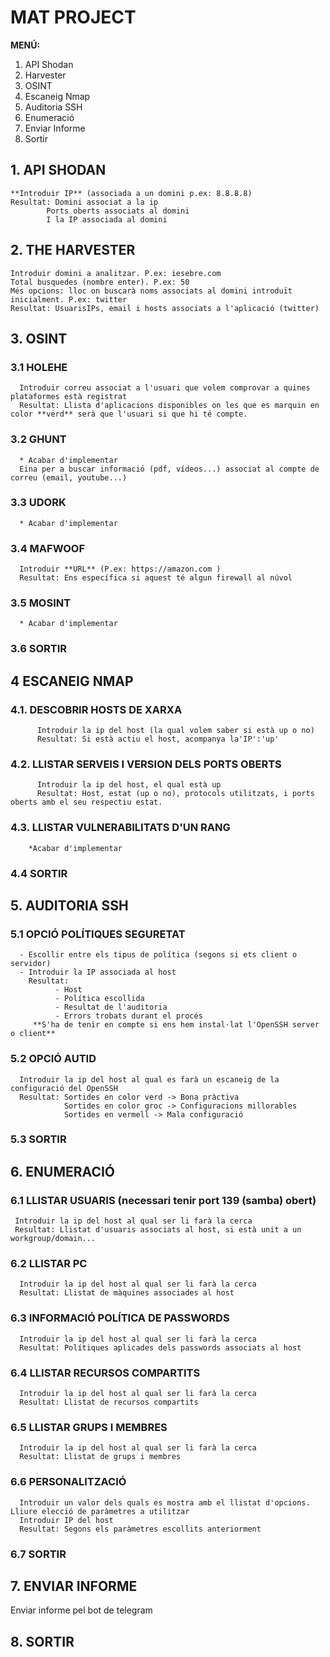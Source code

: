 # MAT PROJECT
**MENÚ:**
1. API Shodan
2. Harvester
3. OSINT
4. Escaneig Nmap
5. Auditoria SSH
6. Enumeració
7. Enviar Informe
8. Sortir

## 1. API SHODAN
    **Introduir IP** (associada a un domini p.ex: 8.8.8.8)
    Resultat: Domini associat a la ip
            Ports oberts associats al domini
            I la IP associada al domini
## 2. THE HARVESTER
    Introduir domini a analitzar. P.ex: iesebre.com
    Total busquedes (nombre enter). P.ex: 50
    Més opcions: lloc on buscarà noms associats al domini introduït inicialment. P.ex: twitter
    Resultat: UsuarisIPs, email i hosts associats a l'aplicació (twitter)

## 3. OSINT
  ### 3.1 HOLEHE
      Introduir correu associat a l'usuari que volem comprovar a quines plataformes està registrat
      Resultat: Llista d'aplicacions disponibles on les que es marquin en color **verd** serà que l'usuari si que hi té compte.
  ### 3.2 GHUNT
      * Acabar d'implementar
      Eina per a buscar informació (pdf, vídeos...) associat al compte de correu (email, youtube...)

  ### 3.3 UDORK
      * Acabar d'implementar

  ### 3.4 MAFWOOF
      Introduir **URL** (P.ex: https://amazon.com )
      Resultat: Ens específica si aquest té algun firewall al núvol
  ### 3.5 MOSINT
      * Acabar d'implementar 
  ### 3.6 SORTIR
   
## 4 ESCANEIG NMAP
   ### 4.1. DESCOBRIR HOSTS DE XARXA
          Introduir la ip del host (la qual volem saber si està up o no)
          Resultat: Si està actiu el host, acompanya la'IP':'up'
   ### 4.2. LLISTAR SERVEIS I VERSION DELS PORTS OBERTS
          Introduir la ip del host, el qual està up
          Resultat: Host, estat (up o no), protocols utilitzats, i ports oberts amb el seu respectiu estat.
          
   ### 4.3. LLISTAR VULNERABILITATS D'UN RANG
        *Acabar d'implementar
   ### 4.4 SORTIR

## 5. AUDITORIA SSH
  ### 5.1 OPCIÓ POLÍTIQUES SEGURETAT
      - Escollir entre els tipus de política (segons si ets client o servidor)
      - Introduir la IP associada al host
        Resultat:
              - Host
              - Política escollida
              - Resultat de l'auditoria
              - Errors trobats durant el procés
         **S'ha de tenir en compte si ens hem instal·lat l'OpenSSH server o client**      
  ### 5.2 OPCIÓ AUTID
      Introduir la ip del host al qual es farà un escaneig de la configuració del OpenSSH
      Resultat: Sortides en color verd -> Bona pràctiva
                Sortides en color groc -> Configuracions millorables
                Sortides en vermell -> Mala configuració
  ### 5.3 SORTIR

## 6. ENUMERACIÓ
  ### 6.1 LLISTAR USUARIS (necessari tenir port 139 (samba) obert)
     Introduir la ip del host al qual ser li farà la cerca
     Resultat: Llistat d'usuaris associats al host, si està unit a un workgroup/domain...


  ### 6.2 LLISTAR PC
      Introduir la ip del host al qual ser li farà la cerca
      Resultat: Llistat de màquines associades al host

  ### 6.3 INFORMACIÓ POLÍTICA DE PASSWORDS
      Introduir la ip del host al qual ser li farà la cerca
      Resultat: Polítiques aplicades dels passwords associats al host

  ### 6.4 LLISTAR RECURSOS COMPARTITS
      Introduir la ip del host al qual ser li farà la cerca
      Resultat: Llistat de recursos compartits
  ### 6.5 LLISTAR GRUPS I MEMBRES
      Introduir la ip del host al qual ser li farà la cerca
      Resultat: Llistat de grups i membres
  ### 6.6 PERSONALITZACIÓ
      Introduir un valor dels quals es mostra amb el llistat d'opcions. Lliure elecció de paràmetres a utilitzar
      Introduir IP del host
      Resultat: Segons els paràmetres escollits anteriorment
  ### 6.7 SORTIR
 
## 7. ENVIAR INFORME
   Enviar informe pel bot de telegram
## 8. SORTIR

   
